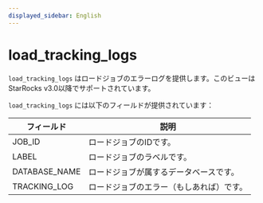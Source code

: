 ```yaml
---
displayed_sidebar: English
---
```


# load_tracking_logs

`load_tracking_logs` はロードジョブのエラーログを提供します。このビューはStarRocks v3.0以降でサポートされています。

`load_tracking_logs` には以下のフィールドが提供されています：

| **フィールド** | **説明**                                  |
| -------------- | ------------------------------------------ |
| JOB_ID         | ロードジョブのIDです。                    |
| LABEL          | ロードジョブのラベルです。                 |
| DATABASE_NAME  | ロードジョブが属するデータベースです。     |
| TRACKING_LOG   | ロードジョブのエラー（もしあれば）です。   |
